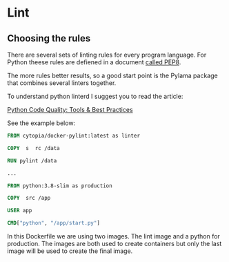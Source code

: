 # Lint

## Choosing the rules

There are several sets of linting rules for every program language. For Python theese rules are defiened in a document [called PEP8](https://pep8.org/).

The more rules better results, so a good start point is the Pylama package that combines several linters together.

To understand python linterd I suggest you to read the article:

[Python Code Quality: Tools & Best Practices](https://realpython.com/python-code-quality/#style-guides)

See the example below:

```dockerfile
FROM cytopia/docker-pylint:latest as linter

COPY  s  rc /data

RUN pylint /data

...

FROM python:3.8-slim as production

COPY  src /app

USER app

CMD["python", "/app/start.py"]
```

In this Dockerfile we are using two images. The lint image and a python for production. The images are both used to create containers but only the last image will be used to create the final image.
